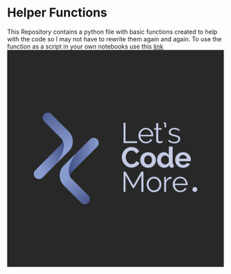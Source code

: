 # Helper Functions
This Repository contains a python file with basic functions created to help with the code so I may not have to rewrite them again and again.
To use the function as a script in your own notebooks use this [link](https://raw.githubusercontent.com/Sammy12603/Functions/main/Helper_Functions.py)
![Let's Code](https://github.com/Sammy12603/Functions/blob/main/Main%20logo%20with%20black%20bg_jpg.jpg)
